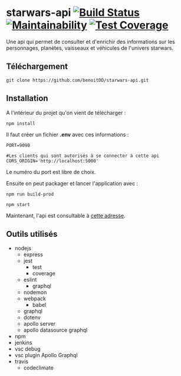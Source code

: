 # starwars-api [![Build Status](https://travis-ci.org/benoitDD/starwars-api.svg?branch=master)](https://travis-ci.org/benoitDD/starwars-api) [![Maintainability](https://api.codeclimate.com/v1/badges/f9ac6fbb7e9dddfb5598/maintainability)](https://codeclimate.com/github/benoitDD/starwars-api/maintainability) [![Test Coverage](https://api.codeclimate.com/v1/badges/f9ac6fbb7e9dddfb5598/test_coverage)](https://codeclimate.com/github/benoitDD/starwars-api/test_coverage)
Une api qui permet de consulter et d'enrichir des informations sur les personnages, planètes, vaisseaux et véhicules de l'univers starwars.

## Téléchargement

`git clone https://github.com/benoitDD/starwars-api.git`

## Installation

A l'intérieur du projet qu'on vient de télécharger :

`npm install`

Il faut créer un fichier **.env** avec ces informations :

```
PORT=9090

#Les clients qui sont autorisés à se connecter à cette api
CORS_ORIGIN='http://localhost:5000'
```

Le numéro du port est libre de choix.

Ensuite on peut packager et lancer l'application avec :

`npm run build-prod`

`npm start`

Maintenant, l'api est consultable à [cette adresse](http://localhost:9090).

## Outils utilisés

* nodejs
  * express
  * jest
    * test
    * coverage
  * eslint
    * graphql
  * nodemon
  * webpack
    * babel
  * graphql
  * dotenv
  * apollo server
  * apollo datasource graphql
* npm
* jenkins
* vsc debug
* vsc plugin Apollo Graphql
* travis
  * codeclimate


